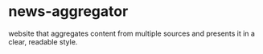 # news-aggregator
website that aggregates content from multiple sources and presents it in a clear, readable style.
